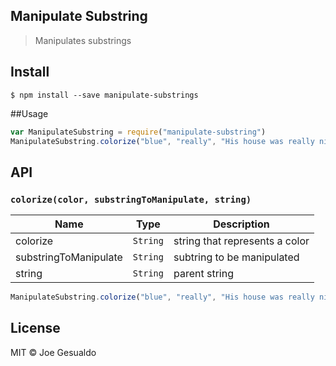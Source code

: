 ## Manipulate Substring
> Manipulates substrings

## Install
```
$ npm install --save manipulate-substrings
```

##Usage
```javascript
var ManipulateSubstring = require("manipulate-substring")
ManipulateSubstring.colorize("blue", "really", "His house was really nice")
```

## API

### `colorize(color, substringToManipulate, string)`

| Name | Type | Description |
|------|------|-------------|
| colorize | `String` | string that represents a color 
| substringToManipulate | `String` | subtring to be manipulated
| string| `String` | parent string 

```javascript
ManipulateSubstring.colorize("blue", "really", "His house was really nice")
```
## License
MIT © Joe Gesualdo
